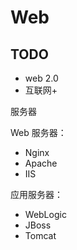 # Web

## TODO

* web 2.0
* 互联网+


服务器

Web 服务器：

* Nginx
* Apache
* IIS

应用服务器：

* WebLogic
* JBoss
* Tomcat
